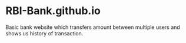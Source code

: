 # RBI-Bank.github.io
 Basic bank website which transfers amount between multiple users and shows us history of transaction.
